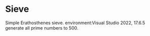 # Sieve
Simple Erathosthenes sieve.
environment:Visual Studio 2022, 17.6.5
generate all prime numbers to 500.
